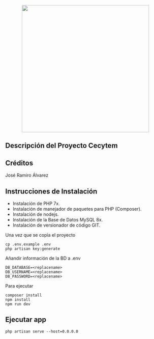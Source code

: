 <p align="center"><a href="https://laravel.com" target="_blank"><img src="https://m.eltiempo.com/uploads/2019/12/07/5dec47012d257.jpeg" width="400"></a></p>



## Descripción del Proyecto Cecytem



## Créditos

José Ramiro Álvarez


## Instrucciones de Instalación

* Instalación de PHP 7x.
* Instalación de manejador de paquetes para PHP (Composer).
* Instalación de nodejs.
* Instalación de la Base de Datos MySQL 8x.
* Instalación de versionador de código GIT.

Una vez que se copia el proyecto

    cp .env.example .env
    php artisan key:generate

Añandir información de la BD a .env

    DB_DATABASE=<replacename>
    DB_USERNAME=<replacename>
    DB_PASSWORD=<replacename>

Para ejecutar

    composer install
    npm install
    npm run dev

## Ejecutar app

    php artisan serve --host=0.0.0.0
